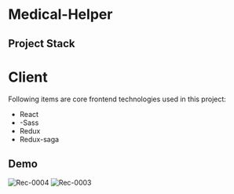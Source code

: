 # Medical-Helper

## Project Stack
# Client
Following items are core frontend technologies used in this project:
- React
- -Sass
- Redux
- Redux-saga

## Demo 

![Rec-0004](https://user-images.githubusercontent.com/45310468/117317854-d973cc80-aec4-11eb-9e12-17d292bb9f4a.gif)
![Rec-0003](https://user-images.githubusercontent.com/45310468/117317801-cc56dd80-aec4-11eb-9f0a-7a6ee9f94ab9.gif)
